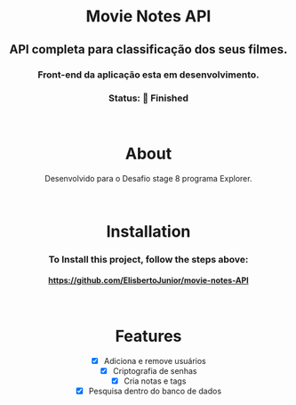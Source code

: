 <div align="center">
    <h1>Movie Notes API</h1>
    <h2> API completa para  classificação dos seus filmes. </h2> 
    <h3>Front-end da aplicação esta em desenvolvimento.</h3
</div>  

<div align="center">
    <h3> Status: 🚀 Finished </h3>
</div>

<br>

# About

<p> Desenvolvido para o Desafio stage 8 programa Explorer. </p>

<br>

# Installation

### To Install this project, follow the steps above:

#### https://github.com/ElisbertoJunior/movie-notes-API




<br>


# Features 
- [x]  Adiciona e remove usuários
- [x]  Criptografia de senhas
- [x]  Cria notas e tags
- [x]  Pesquisa dentro do banco de dados

<br>



